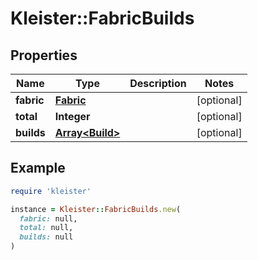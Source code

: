 # Kleister::FabricBuilds

## Properties

| Name | Type | Description | Notes |
| ---- | ---- | ----------- | ----- |
| **fabric** | [**Fabric**](Fabric.md) |  | [optional] |
| **total** | **Integer** |  | [optional] |
| **builds** | [**Array&lt;Build&gt;**](Build.md) |  | [optional] |

## Example

```ruby
require 'kleister'

instance = Kleister::FabricBuilds.new(
  fabric: null,
  total: null,
  builds: null
)
```

